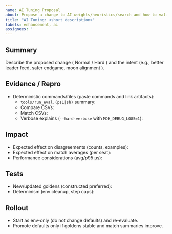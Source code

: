 ```yaml
---
name: AI Tuning Proposal
about: Propose a change to AI weights/heuristics/search and how to validate it
title: "AI Tuning: <short description>"
labels: enhancement, ai
assignees: ''
---
```


## Summary
Describe the proposed change ( Normal / Hard ) and the intent (e.g., better leader feed, safer endgame, moon alignment ).

## Evidence / Repro
- Deterministic commands/files (paste commands and link artifacts):
  - `tools/run_eval.(ps1|sh)` summary: 
  - Compare CSVs: 
  - Match CSVs: 
  - Verbose explains (`--hard-verbose` with `MDH_DEBUG_LOGS=1`): 

## Impact
- Expected effect on disagreements (counts, examples):
- Expected effect on match averages (per seat):
- Performance considerations (avg/p95 µs):

## Tests
- New/updated goldens (constructed preferred):
- Determinism (env cleanup, step caps):

## Rollout
- Start as env-only (do not change defaults) and re-evaluate.
- Promote defaults only if goldens stable and match summaries improve.

